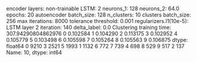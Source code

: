 encoder layers: non-trainable
LSTM: 2
neurons_1: 128
neurons_2: 64.0
epochs: 20
autoencoder batch_size: 128
n_clusters: 10
clusters batch_size: 256
max iterations: 8000
tolerance threshold: 0.001
regularizers.l1(10e-5): LSTM layer 2
iteration: 140
delta_label: 0.0
Clustering training time: 307.94290804862976
0    0.102584
1    0.104290
2    0.113175
3    0.102952
4    0.105779
5    0.103498
6    0.105598
7    0.105264
8    0.105563
9    0.106875
dtype: float64
0    9210
3    2521
5    1993
1    1132
6     772
7     739
4     698
8     529
9     517
2     137
Name: 10, dtype: int64
